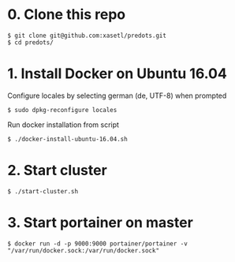 # 0. Clone this repo
```
$ git clone git@github.com:xasetl/predots.git
$ cd predots/
```

# 1. Install Docker on Ubuntu 16.04
Configure locales by selecting german (de, UTF-8) when prompted
```
$ sudo dpkg-reconfigure locales
```

Run docker installation from script
```
$ ./docker-install-ubuntu-16.04.sh
```

# 2. Start cluster 
```
$ ./start-cluster.sh
```

# 3. Start portainer on master
```
$ docker run -d -p 9000:9000 portainer/portainer -v "/var/run/docker.sock:/var/run/docker.sock"
```
